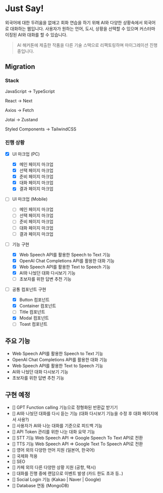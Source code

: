 # Just Say!

외국어에 대한 두려움을 없애고 회화 연습을 하기 위해 AI와 다양한 상황속에서 외국어로 대화하는 웹입니다. 사용자가 원하는 언어, 도시, 상황을 선택할 수 있으며 커스터마이징된 AI와 대화를 할 수 있습니다.

> AI 해커톤에 제출한 작품을 다른 기술 스택으로 리팩토링하며 마이그레이션 진행 중입니다.

## Migration

### Stack

JavaScript -> TypeScript

React -> Next

Axios -> Fetch

Jotai -> Zustand

Styled Components -> TailwindCSS

### 진행 상황

- [x] UI 마크업 (PC)

  - [x] 메인 페이지 마크업
  - [x] 선택 페이지 마크업
  - [x] 준비 페이지 마크업
  - [x] 대화 페이지 마크업
  - [x] 결과 페이지 마크업

- [ ] UI 마크업 (Mobile)

  - [ ] 메인 페이지 마크업
  - [ ] 선택 페이지 마크업
  - [ ] 준비 페이지 마크업
  - [ ] 대화 페이지 마크업
  - [ ] 결과 페이지 마크업

- [ ] 기능 구현

  - [x] Web Speech API를 활용한 Speech to Text 기능
  - [x] OpenAI Chat Completions API를 활용한 대화 기능
  - [x] Web Speech API를 활용한 Text to Speech 기능
  - [x] AI와 나눴던 대화 다시보기 기능
  - [ ] 초보자를 위한 답변 추천 기능

- [ ] 공통 컴포넌트 구현

  - [x] Button 컴포넌트
  - [x] Container 컴포넌트
  - [ ] Title 컴포넌트
  - [x] Modal 컴포넌트
  - [ ] Toast 컴포넌트

## 주요 기능

- Web Speech API를 활용한 Speech to Text 기능
- OpenAI Chat Completions API를 활용한 대화 기능
- Web Speech API를 활용한 Text to Speech 기능
- AI와 나눴던 대화 다시보기 기능
- 초보자를 위한 답변 추천 기능

## 구현 예정

- [] GPT Function calling 기능으로 정형화된 반환값 받기기
- [] AI와 나눴던 대화를 다시 듣는 기능 (대화 다시보기 기능을 수정 후 대화 페이지에서 사용?)
- [] 사용자가 AI와 나눈 대화를 기준으로 피드백 기능
- [] API Token 관리를 위한 나눈 대화 요약 기능
- [] STT 기능 Web Speech API => Google Speech To Text API로 전환
- [] TTS 기능 Web Speech API => Google Text To Speech API로 전환
- [] 영어 외의 다양한 언어 지원 (일본어, 한국어)
- [] 국제화 적용
- [] SEO
- [] 카페 외의 다른 다양한 상황 지원 (공항, 택시)
- [] 대화를 진행 중에 랜덤으로 이벤트 발생 (카드 한도 초과 등..)
- [] Social Login 기능 (Kakao | Naver | Google)
- [] Database 연동 (MongoDB)
